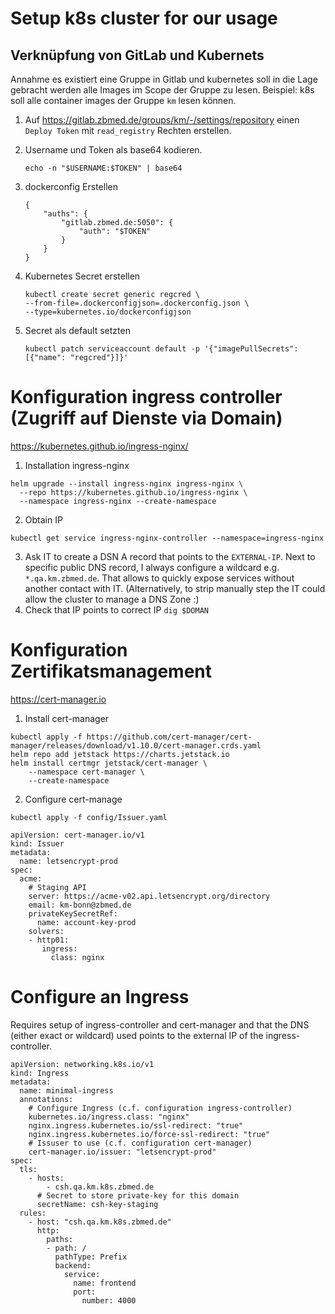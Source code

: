# Setup k8s cluster for our usage

## Verknüpfung von GitLab und Kubernets
Annahme es existiert eine Gruppe in Gitlab und kubernetes soll in die Lage gebracht werden
alle Images im Scope der Gruppe zu lesen. Beispiel: k8s soll alle container images der Gruppe `km` lesen können.

1. Auf  https://gitlab.zbmed.de/groups/km/-/settings/repository einen `Deploy Token` mit `read_registry` Rechten erstellen.
2. Username und Token als base64 kodieren. 

   `echo -n "$USERNAME:$TOKEN" | base64 `
3. dockerconfig Erstellen

    ```
    {
        "auths": {
            "gitlab.zbmed.de:5050": {
                "auth": "$TOKEN"
            }
        }
    }
    ```

4. Kubernetes Secret erstellen

    ```
    kubectl create secret generic regcred \                                                                            
    --from-file=.dockerconfigjson=.dockerconfig.json \
    --type=kubernetes.io/dockerconfigjson
    ```
   
5. Secret als default setzten

   `kubectl patch serviceaccount default -p '{"imagePullSecrets": [{"name": "regcred"}]}'`
# Konfiguration ingress controller (Zugriff auf Dienste via Domain)
https://kubernetes.github.io/ingress-nginx/
1. Installation ingress-nginx
``` 
helm upgrade --install ingress-nginx ingress-nginx \
  --repo https://kubernetes.github.io/ingress-nginx \
  --namespace ingress-nginx --create-namespace
```
2. Obtain IP

`kubectl get service ingress-nginx-controller --namespace=ingress-nginx`

3. Ask IT to create a DSN A record that points to the `EXTERNAL-IP`.
   Next to specific public DNS record, I always configure a wildcard e.g. `*.qa.km.zbmed.de`.
   That allows to quickly expose services without another contact with IT. (Alternatively, to strip manually step the IT could allow the cluster to manage a DNS Zone :)
4. Check that IP points to correct IP
`dig $DOMAN`

# Konfiguration Zertifikatsmanagement 
https://cert-manager.io 
1. Install cert-manager
```
kubectl apply -f https://github.com/cert-manager/cert-manager/releases/download/v1.10.0/cert-manager.crds.yaml
helm repo add jetstack https://charts.jetstack.io
helm install certmgr jetstack/cert-manager \                 
    --namespace cert-manager \
    --create-namespace
```

2. Configure cert-manage

```
kubectl apply -f config/Issuer.yaml  
```

```
apiVersion: cert-manager.io/v1
kind: Issuer
metadata:
  name: letsencrypt-prod
spec:
  acme:
    # Staging API
    server: https://acme-v02.api.letsencrypt.org/directory
    email: km-bonn@zbmed.de
    privateKeySecretRef:
      name: account-key-prod
    solvers:
    - http01:
       ingress:
         class: nginx
```

# Configure an Ingress

Requires setup of ingress-controller and cert-manager and that the DNS (either exact or wildcard) used points to the external IP of the ingress-controller.

```kubernetes
apiVersion: networking.k8s.io/v1
kind: Ingress
metadata:
  name: minimal-ingress
  annotations:
    # Configure Ingress (c.f. configuration ingress-controller)
    kubernetes.io/ingress.class: "nginx"
    nginx.ingress.kubernetes.io/ssl-redirect: "true"
    nginx.ingress.kubernetes.io/force-ssl-redirect: "true"
    # Issuser to use (c.f. configuration cert-manager)
    cert-manager.io/issuer: "letsencrypt-prod"
spec:
  tls:
    - hosts:
        - csh.qa.km.k8s.zbmed.de
      # Secret to store private-key for this domain
      secretName: csh-key-staging 
  rules:
    - host: "csh.qa.km.k8s.zbmed.de"
      http:
        paths:
        - path: /
          pathType: Prefix
          backend:
            service:
              name: frontend
              port:
                number: 4000
```